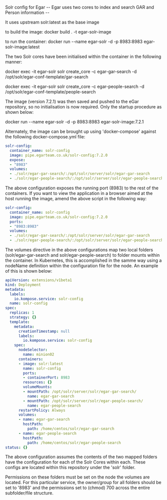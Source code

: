 Solr config for Egar
-- Egar uses two cores to index and search GAR and Person information --

It uses upstream solr:latest as the base image

to build the image:
docker build . -t egar-solr-image

to run the container:
docker run --name egar-solr -d -p 8983:8983 egar-solr-image:latest

The two Solr cores have been initialised within the container in the following manner:

docker exec -it egar-solr solr create_core -c egar-gar-search -d /opt/solr/egar-conf-template/gar-search

docker exec -it egar-solr solr create_core -c egar-people-search -d /opt/solr/egar-conf-template/people-search

The image (version 7.2.1) was then saved and pushed to the eGar repository, so no initialisation is now required. Only the startup procedure as shown below:

docker run --name egar-solr -d -p 8983:8983 egar-solr-image:7.2.1

Alternately, the image can be brought up using 'docker-compose' against the following docker-compose.yml file:
```yaml
solr-config:
  container_name: solr-config
  image: pipe.egarteam.co.uk/solr-config:7.2.0
  expose:
  - "8983"
  volumes:
  - ./solr/egar-gar-search/:/opt/solr/server/solr/egar-gar-search
  - ./solr/egar-people-search/:/opt/solr/server/solr/egar-people-search
```
The above configuration exposes the running port (8983) to the rest of the containers. If you want to view the application in a browser aimed at the host running the image, amend the above script in the following way:
```yaml
solr-config:
  container_name: solr-config
  image: pipe.egarteam.co.uk/solr-config:7.2.0
  ports:
  - "8983:8983"
  volumes:
  - ./solr/egar-gar-search/:/opt/solr/server/solr/egar-gar-search
  - ./solr/egar-people-search/:/opt/solr/server/solr/egar-people-search
``` 
The volumes directive in the above configurations map two local folders (solr/egar-gar-search and solr/egar-people-search) to folder mounts within the container. In Kubernetes, this is accomplished
in the samme way using a nodeName definition within the configuration file for the node. An example of this is shown below:
```yaml
apiVersion: extensions/v1beta1
kind: Deployment
metadata:
  labels:
    io.kompose.service: solr-config
  name: solr-config
spec:
  replicas: 1
  strategy: {}
  template:
    metadata:
      creationTimestamp: null
      labels:
        io.kompose.service: solr-config
    spec:
      nodeSelector:
        name: minion02
      containers:
      - image: solr:latest
        name: solr-config
        ports:
        - containerPort: 8983
        resources: {}
        volumeMounts:
        - mountPath: /opt/solr/server/solr/egar-gar-search/
          name: egar-gar-search
        - mountPath: /opt/solr/server/solr/egar-people-search/
          name: egar-people-search
      restartPolicy: Always
      volumes:
      - name: egar-gar-search
        hostPath:
          path: /home/centos/solr/egar-gar-search
      - name: egar-people-search
        hostPath:
          path: /home/centos/solr/egar-people-search
status: {}
```
The above configuration assumes the contents of the two mapped folders have the configuration for each of the Solr Cores within each. These configs are located within this repository under the 'solr'
folder.

Permissions on these folders must be set on the node the volumes are located. For this particular service, the owner/group for all folders should be set to '8983' and the permissions set to (chmod) 700 across
the entire subfolder/file structure.
